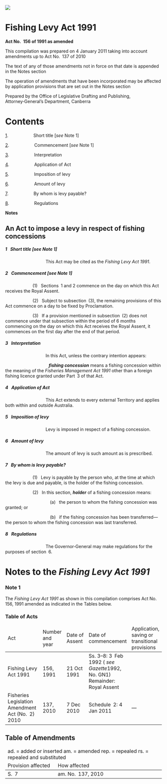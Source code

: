 ![](http://www.comlaw.gov.au/Details/C2011C00045/Html/95df4b92-89b1-43ad-a4c2-5a23d707149f_files/image001.gif)

# Fishing Levy Act 1991

**Act No. 156 of 1991 as amended**

This compilation was prepared on 4 January 2011
 taking into account amendments up to Act No. 137 of 2010

The text of any of those amendments not in force
 on that date is appended in the Notes section

The operation of amendments that have been incorporated may be 
 affected by application provisions that are set out in the Notes section

Prepared by the Office of Legislative Drafting and Publishing,
 Attorney‑General’s Department, Canberra

# Contents

[1](#1).            Short title [_see_ Note 1]

[2](#2).            Commencement [_see_ Note 1]

[3](#3).            Interpretation

[4](#4).            Application of Act

[5](#5).            Imposition of levy

[6](#6).            Amount of levy

[7](#7).            By whom is levy payable?

[8](#8).            Regulations

**Notes** 

## An Act to impose a levy in respect of fishing concessions

##### <a id="1"></a>1  Short title [_see_ Note 1]

                   This Act may be cited as the _Fishing Levy Act 1991_.

##### <a id="2"></a>2  Commencement [_see_ Note 1]

             (1)  Sections 1 and 2 commence on the day on which this Act receives the Royal Assent.

             (2)  Subject to subsection (3), the remaining provisions of this Act commence on a day to be fixed by Proclamation.

             (3)  If a provision mentioned in subsection (2) does not commence under that subsection within the period of 6 months commencing on the day on which this Act receives the Royal Assent, it commences on the first day after the end of that period.

##### <a id="3"></a>3  Interpretation

                   In this Act, unless the contrary intention appears:

                    <a name="fish-concess"></a>**_fishing concession_** means a fishing concession within the meaning of the _Fisheries Management Act 1991_ other than a foreign fishing licence granted under Part 3 of that Act.

##### <a id="4"></a>4  Application of Act

                   This Act extends to every external Territory and applies both within and outside Australia.

##### <a id="5"></a>5  Imposition of levy

                   Levy is imposed in respect of a fishing concession.

##### <a id="6"></a>6  Amount of levy

                   The amount of levy is such amount as is prescribed.

##### <a id="7"></a>7  By whom is levy payable?

             (1)  Levy is payable by the person who, at the time at which the levy is due and payable, is the holder of the fishing concession.

             (2)  In this section, **_holder_** of a fishing concession means:

                     (a)  the person to whom the fishing concession was granted; or

                     (b)  if the fishing concession has been transferred—the person to whom the fishing concession was last transferred.

##### <a id="8"></a>8  Regulations

                   The Governor‑General may make regulations for the purposes of section 6.

# Notes to the _Fishing Levy Act 1991_

### Note 1

The _Fishing Levy Act 1991_ as shown in this compilation comprises Act No. 156, 1991 amended as indicated in the Tables below.

### Table of Acts

<table>
<colgroup>
  <col width="30%">
  <col width="15%">
  <col width="19%">
  <col width="21%">
  <col width="15%">
</colgroup>

<thead>
  <tr>
    <td>
      <div>Act</div>
    </td>
    <td>
      <div>Number 
and year</div>
    </td>
    <td>
      <div>Date 
of Assent</div>
    </td>
    <td>
      <div>Date of commencement</div>
    </td>
    <td>
      <div>Application, saving or transitional provisions</div>
    </td>
  </tr>
</thead>
<tr>
  <td>
    <div>Fishing Levy Act 1991</div>
  </td>
  <td>
    <div>156, 1991</div>
  </td>
  <td>
    <div>21 Oct 1991</div>
  </td>
  <td>
    <div>Ss. 3–8: 3 Feb 1992 ( <i>see Gazette</i>1992, No. GN1) 
Remainder: Royal Assent</div>
  </td>
  <td>
    <div></div>
  </td>
</tr>
<tr>
  <td>
    <div>Fisheries Legislation Amendment Act (No. 2) 2010</div>
  </td>
  <td>
    <div>137, 2010</div>
  </td>
  <td>
    <div>7 Dec 2010</div>
  </td>
  <td>
    <div>Schedule 2: 4 Jan 2011</div>
  </td>
  <td>
    <div>—</div>
  </td>
</tr></table>

## Table of Amendments

<table>
<colgroup>
  <col width="32%">
  <col width="68%">
</colgroup>

<thead>
  <tr>
    <td colspan="2">
      <div>ad. = added or inserted am. = amended rep. = repealed rs. = repealed and substituted</div>
    </td>
  </tr>
  <tr>
    <td>
      <div>Provision affected</div>
    </td>
    <td>
      <div>How affected</div>
    </td>
  </tr>
</thead>
<tr>
  <td>
    <div>S. 7</div>
  </td>
  <td>
    <div>am. No. 137, 2010</div>
  </td>
</tr></table>

 
